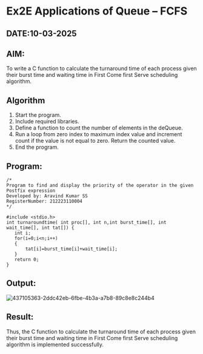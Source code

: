 # Ex2E Applications of Queue – FCFS
## DATE:10-03-2025
## AIM:
To write a C function to calculate the turnaround time of each process given their burst time and waiting time in First Come first Serve scheduling algorithm.

## Algorithm
1. Start the program.
2. Include required libraries.
3. Define a function to count the number of elements in the deQueue.
4. Run a loop from zero index to maximum index value and increment count if the value is not equal to zero. Return the counted value.
5. End the program.
## Program:
```
/*
Program to find and display the priority of the operator in the given Postfix expression
Developed by: Aravind Kumar SS
RegisterNumber: 212223110004
*/

#include <stdio.h>
int turnaroundtime( int proc[], int n,int burst_time[], int wait_time[], int tat[]) {
   int i;
   for(i=0;i<n;i++)
   {
       tat[i]=burst_time[i]+wait_time[i];
   }
   return 0;
}
```


## Output:

![437105363-2ddc42eb-6fbe-4b3a-a7b8-89c8e8c244b4](https://github.com/user-attachments/assets/0e1a0806-1356-4a1d-8f29-4d6fd808fc72)



## Result:
Thus, the C function to calculate the turnaround time of each process given their burst time and waiting time in First Come first Serve scheduling algorithm is implemented successfully.
